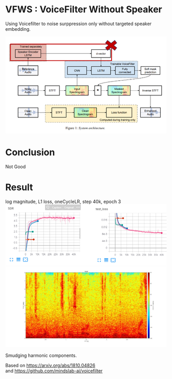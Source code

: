 # VFWS : VoiceFilter Without Speaker



Using Voicefilter to noise surppression only  without targeted speaker embedding.

<img src=https://github.com/kooBH/VFWS/blob/master/resources/VFWS.PNG>

# Conclusion
Not Good

#  Result

log magnitude, L1 loss, oneCycleLR, step 40k, epoch 3
<img src=https://github.com/kooBH/VFWS/blob/master/resources/VFWS_tensorboard.PNG>
<img src=https://github.com/kooBH/VFWS/blob/master/resources/VFWS_v2_step40k.gif>

Smudging harmonic components.

Based on https://arxiv.org/abs/1810.04826  
and  https://github.com/mindslab-ai/voicefilter


